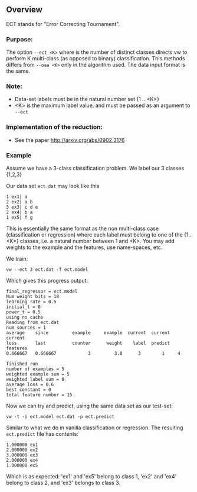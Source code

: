 ## Overview
ECT stands for "Error Correcting Tournament".

### Purpose:
The option `--ect <K>` where <K> is the number of distinct classes
directs vw to perform K multi-class (as opposed to binary)
classification.  This methods differs from `--oaa <K>` only in
the algorithm used.  The data input format is the same.

### Note:
* Data-set labels must be in the natural number set {1 .. \<K\>}
* \<K\> is the maximum label value, and must be passed as an argument to `--ect`

### Implementation of the reduction:                                     
* See the paper http://arxiv.org/abs/0902.3176

### Example

Assume we have a 3-class classification problem. We label our 3 classes {1,2,3}

Our data set `ect.dat` may look like this

    1 ex1| a
    2 ex2| a b
    3 ex3| c d e
    2 ex4| b a
    1 ex5| f g

This is essentially the same format as the non multi-class case
(classification or regression) where each label must belong to one
of the {1..\<K\>} classes, i.e. a natural number between 1 and
\<K\>. You may add weights to the example and the features, use
name-spaces, etc.

We train:

    vw --ect 3 ect.dat -f ect.model

Which gives this progress output:

    final_regressor = ect.model
    Num weight bits = 18
    learning rate = 0.5
    initial_t = 0
    power_t = 0.5
    using no cache
    Reading from ect.dat
    num sources = 1
    average    since         example     example  current  current  current
    loss       last          counter      weight    label  predict  features
    0.666667   0.666667            3         3.0      3        1     4

    finished run
    number of examples = 5
    weighted example sum = 5
    weighted label sum = 0
    average loss = 0.6
    best constant = 0
    total feature number = 15

Now we can try and predict, using the same data set as our test-set:

    vw -t -i ect.model ect.dat -p ect.predict

Similar to what we do in vanilla classification or regression.
The resulting `ect.predict` file has contents:

    1.000000 ex1
    2.000000 ex2
    3.000000 ex3
    2.000000 ex4
    1.000000 ex5

Which is as expected: 'ex1' and 'ex5' belong to class 1, 'ex2' and
'ex4' belong to class 2, and 'ex3' belongs to class 3.
